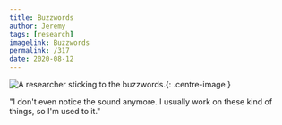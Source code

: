 ```yaml
---
title: Buzzwords
author: Jeremy
tags: [research]
imagelink: Buzzwords
permalink: /317
date: 2020-08-12
---
```


![A researcher sticking to the buzzwords.](https://res.cloudinary.com/dh3hm8pb7/image/upload/c_scale,q_auto:best/v1535842782/Handwaving/Published/Buzzwords.png){: .centre-image }

"I don't even notice the sound anymore. I usually work on these kind of things, so I'm used to it."
